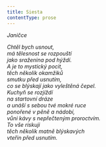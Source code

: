 ```yaml
---
title: Siesta
contentType: prose
---
```


_Janičce_

_Chtěl bych usnout,  
má tělesnost se rozpouští  
jako sraženina pod hýždí.  
A je to mystický pocit,  
těch několik okamžiků  
smutku před usnutím,  
co se blýskají jako vyleštěná čepel.  
Kuchyň se rozjíždí  
na startovní dráze  
a unáší s sebou tvé mokré ruce  
ponořené v pěně a nádobí,  
vůni kávy s nepřečteným proroctvím.  
To vše riskuji  
těch několik matně blýskavých  
vteřin před usnutím._
